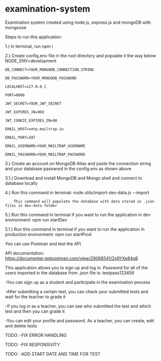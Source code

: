 # examination-system
Examination system created using node.js, express.js and mongoDB with mongoose 

Steps to run this application: 


1.) In terminal, run npm i	


2.) Create config.env file in the root directory and populate it the way below
	NODE_ENV=development
 
	DB_CONNECT=YOUR_MONGODB_CONNECTION_STRING
 
	DB_PASSWORD=YOUR_MONGODB_PASSWORD
 
	LOCALHOST=127.0.0.1
 
	PORT=8080
 
	JWT_SECRET=YOUR_JWT_SECRET
 
	JWT_EXPIRES_IN=90d
 
	JWT_COOKIE_EXPIRES_IN=90
 
	EMAIL_HOST=smtp.mailtrap.io
 
	EMAIL_PORT=587
 
	EMAIL_USERNAME=YOUR_MAILTRAP_USERNAME
 
	EMAIL_PASSWORD=YOUR_MAILTRAP_PASSWORD

 
3.) Create an account on MongoDB Atlas and paste the connection string and your database password in the config.env as shown above

3.1.) Download and install MongoDB and Mongo shell and connect to database locally


4.) Run this command in terminal: node utils/import-dev-data.js --import

		This command will populate the database with data stored in .json files in dev-data folder

5.) Run this command in terminal if you want to run the application in dev environment: npm run startDev

5.1.) Run this command in terminal if you want to run the application in production environment: npm run startProd

You can use Postman and test the API

API documentation: https://documenter.getpostman.com/view/29068541/2s9YXe84q6


This application allows you to sign up and log in.
Password for all of the users imported in the database from .json file is: testpass123456


-You can sign up as a student and participate in the examination process


-After submitting a certain test, you can check your submitted tests and wait for the teacher to grade it


-If you log in as a teacher, you can see who submitted the test and which test and then you can grade it


-You can edit your profile and password. As a teacher, you can create, edit and delete tests


TODO: -FIX ERROR HANDLING

TODO: -FIX RESPONSIVITY

TODO: -ADD START DATE AND TIME FOR TEST






